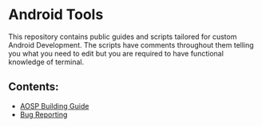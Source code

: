 # Android Tools

This repository contains public guides and scripts tailored for custom Android Development. The scripts have comments throughout
them telling you what you need to edit but you are required to have functional knowledge of terminal.

## Contents:

- [AOSP Building Guide](guides/building_aosp.txt)
- [Bug Reporting](guides/proper_bug_reporting.txt)
